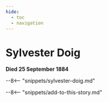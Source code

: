 ```yaml
---
hide:
  - toc
  - navigation 
---
```


# Sylvester Doig

**Died 25 September 1884**

--8<-- "snippets/sylvester-doig.md"

--8<-- "snippets/add-to-this-story.md"